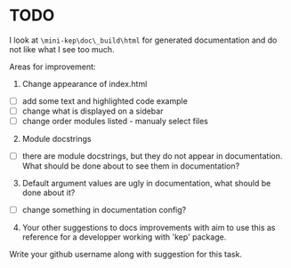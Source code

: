 TODO
====

I look at ```\mini-kep\doc\_build\html``` for generated documentation 
and do not like what I see too much. 

Areas for improvement:

1. Change appearance of index.html
- [ ] add some text and highlighted code example
- [ ] change what is displayed on a sidebar
- [ ] change order modules listed - manualy select files 

2. Module docstrings
-  [ ] there are module docstrings, but they do not appear in documentation.
        What should be done about to see them in documentation?

3. Default argument values are ugly in documentation, what should be done about it?
- [ ] change something in documentation config? 
 		
4. Your other suggestions to docs improvements
   with aim to use this as reference for a developper 
   working with 'kep' package.
   
Write your github username along with suggestion for this task.
 